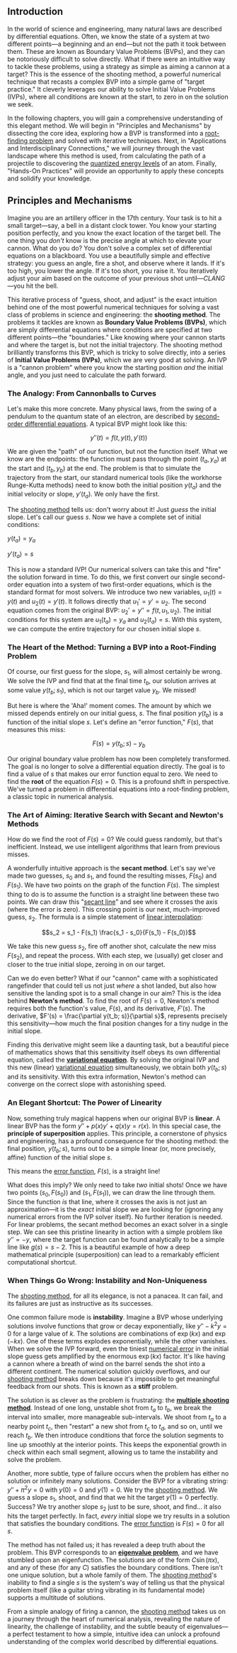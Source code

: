 ## Introduction
In the world of science and engineering, many natural laws are described by differential equations. Often, we know the state of a system at two different points—a beginning and an end—but not the path it took between them. These are known as Boundary Value Problems (BVPs), and they can be notoriously difficult to solve directly. What if there were an intuitive way to tackle these problems, using a strategy as simple as aiming a cannon at a target? This is the essence of the shooting method, a powerful numerical technique that recasts a complex BVP into a simple game of "target practice." It cleverly leverages our ability to solve Initial Value Problems (IVPs), where all conditions are known at the start, to zero in on the solution we seek.

In the following chapters, you will gain a comprehensive understanding of this elegant method. We will begin in "Principles and Mechanisms" by dissecting the core idea, exploring how a BVP is transformed into a [root-finding problem](@article_id:174500) and solved with iterative techniques. Next, in "Applications and Interdisciplinary Connections," we will journey through the vast landscape where this method is used, from calculating the path of a projectile to discovering the [quantized energy levels](@article_id:140417) of an atom. Finally, "Hands-On Practices" will provide an opportunity to apply these concepts and solidify your knowledge.

## Principles and Mechanisms

Imagine you are an artillery officer in the 17th century. Your task is to hit a small target—say, a bell in a distant clock tower. You know your starting position perfectly, and you know the exact location of the target bell. The one thing you *don't* know is the precise angle at which to elevate your cannon. What do you do? You don't solve a complex set of differential equations on a blackboard. You use a beautifully simple and effective strategy: you guess an angle, fire a shot, and observe where it lands. If it's too high, you lower the angle. If it's too short, you raise it. You iteratively adjust your aim based on the outcome of your previous shot until—*CLANG*—you hit the bell.

This iterative process of "guess, shoot, and adjust" is the exact intuition behind one of the most powerful numerical techniques for solving a vast class of problems in science and engineering: the **shooting method**. The problems it tackles are known as **Boundary Value Problems (BVPs)**, which are simply differential equations where conditions are specified at two different points—the "boundaries." Like knowing where your cannon starts and where the target is, but not the initial trajectory. The shooting method brilliantly transforms this BVP, which is tricky to solve directly, into a series of **Initial Value Problems (IVPs)**, which we are very good at solving. An IVP is a "cannon problem" where you know the starting position *and* the initial angle, and you just need to calculate the path forward.

### The Analogy: From Cannonballs to Curves

Let's make this more concrete. Many physical laws, from the swing of a pendulum to the quantum state of an electron, are described by [second-order differential equations](@article_id:268871). A typical BVP might look like this:

$$y''(t) = f(t, y(t), y'(t))$$

We are given the "path" of our function, but not the function itself. What we know are the endpoints: the function must pass through the point $(t_a, y_a)$ at the start and $(t_b, y_b)$ at the end. The problem is that to simulate the trajectory from the start, our standard numerical tools (like the workhorse Runge-Kutta methods) need to know both the initial position $y(t_a)$ and the initial velocity or slope, $y'(t_a)$. We only have the first.

The [shooting method](@article_id:136141) tells us: don't worry about it! Just *guess* the initial slope. Let's call our guess $s$. Now we have a complete set of initial conditions:

$y(t_a) = y_a$

$y'(t_a) = s$

This is now a standard IVP! Our numerical solvers can take this and "fire" the solution forward in time. To do this, we first convert our single second-order equation into a system of two first-order equations, which is the standard format for most solvers. We introduce two new variables, $u_1(t) = y(t)$ and $u_2(t) = y'(t)$. It follows directly that $u_1' = y' = u_2$. The second equation comes from the original BVP: $u_2' = y'' = f(t, u_1, u_2)$. The initial conditions for this system are $u_1(t_a) = y_a$ and $u_2(t_a) = s$. With this system, we can compute the entire trajectory for our chosen initial slope $s$.

### The Heart of the Method: Turning a BVP into a Root-Finding Problem

Of course, our first guess for the slope, $s_1$, will almost certainly be wrong. We solve the IVP and find that at the final time $t_b$, our solution arrives at some value $y(t_b; s_1)$, which is not our target value $y_b$. We missed!

But here is where the 'Aha!' moment comes. The amount by which we missed depends entirely on our initial guess, $s$. The final position $y(t_b)$ is a function of the initial slope $s$. Let's define an "error function," $F(s)$, that measures this miss:

$$F(s) = y(t_b; s) - y_b$$

Our original boundary value problem has now been completely transformed. The goal is no longer to solve a differential equation directly. The goal is to find a value of $s$ that makes our error function equal to zero. We need to find the **root** of the equation $F(s) = 0$. This is a profound shift in perspective. We've turned a problem in differential equations into a root-finding problem, a classic topic in numerical analysis.

### The Art of Aiming: Iterative Search with Secant and Newton's Methods

How do we find the root of $F(s)=0$? We could guess randomly, but that's inefficient. Instead, we use intelligent algorithms that learn from previous misses.

A wonderfully intuitive approach is the **secant method**. Let's say we've made two guesses, $s_0$ and $s_1$, and found the resulting misses, $F(s_0)$ and $F(s_1)$. We have two points on the graph of the function $F(s)$. The simplest thing to do is to assume the function is a straight line between these two points. We can draw this "[secant line](@article_id:178274)" and see where it crosses the axis (where the error is zero). This crossing point is our next, much-improved guess, $s_2$. The formula is a simple statement of [linear interpolation](@article_id:136598):

$$s_2 = s_1 - F(s_1) \frac{s_1 - s_0}{F(s_1) - F(s_0)}$$

We take this new guess $s_2$, fire off another shot, calculate the new miss $F(s_2)$, and repeat the process. With each step, we (usually) get closer and closer to the true initial slope, zeroing in on our target.

Can we do even better? What if our "cannon" came with a sophisticated rangefinder that could tell us not just *where* a shot landed, but also how sensitive the landing spot is to a small change in our aim? This is the idea behind **Newton's method**. To find the root of $F(s)=0$, Newton's method requires both the function's value, $F(s)$, and its derivative, $F'(s)$. The derivative, $F'(s) = \frac{\partial y(t_b; s)}{\partial s}$, represents precisely this sensitivity—how much the final position changes for a tiny nudge in the initial slope.

Finding this derivative might seem like a daunting task, but a beautiful piece of mathematics shows that this sensitivity itself obeys its own differential equation, called the **[variational equation](@article_id:634524)**. By solving the original IVP and this new (linear) [variational equation](@article_id:634524) simultaneously, we obtain both $y(t_b;s)$ and its sensitivity. With this extra information, Newton's method can converge on the correct slope with astonishing speed.

### An Elegant Shortcut: The Power of Linearity

Now, something truly magical happens when our original BVP is **linear**. A linear BVP has the form $y'' + p(x)y' + q(x)y = r(x)$. In this special case, the **principle of superposition** applies. This principle, a cornerstone of physics and engineering, has a profound consequence for the shooting method: the final position, $y(t_b; s)$, turns out to be a simple linear (or, more precisely, affine) function of the initial slope $s$.

This means the [error function](@article_id:175775), $F(s)$, is a straight line!

What does this imply? We only need to take *two* initial shots! Once we have two points $(s_0, F(s_0))$ and $(s_1, F(s_1))$, we can draw the line through them. Since the function *is* that line, where it crosses the axis is not just an approximation—it is the *exact* initial slope we are looking for (ignoring any numerical errors from the IVP solver itself). No further iteration is needed. For linear problems, the secant method becomes an exact solver in a single step. We can see this pristine linearity in action with a simple problem like $y'' = -y$, where the target function can be found analytically to be a simple line like $g(s) = s - 2$. This is a beautiful example of how a deep mathematical principle (superposition) can lead to a remarkably efficient computational shortcut.

### When Things Go Wrong: Instability and Non-Uniqueness

The [shooting method](@article_id:136141), for all its elegance, is not a panacea. It can fail, and its failures are just as instructive as its successes.

One common failure mode is **instability**. Imagine a BVP whose underlying solutions involve functions that grow or decay exponentially, like $y'' - k^2 y = 0$ for a large value of $k$. The solutions are combinations of $\exp(kx)$ and $\exp(-kx)$. One of these terms explodes exponentially, while the other vanishes. When we solve the IVP forward, even the tiniest [numerical error](@article_id:146778) in the initial slope guess gets amplified by the enormous $\exp(kx)$ factor. It's like having a cannon where a breath of wind on the barrel sends the shot into a different continent. The numerical solution quickly overflows, and our [shooting method](@article_id:136141) breaks down because it's impossible to get meaningful feedback from our shots. This is known as a **stiff** problem.

The solution is as clever as the problem is frustrating: the **[multiple shooting method](@article_id:142989)**. Instead of one long, unstable shot from $t_a$ to $t_b$, we break the interval into smaller, more manageable sub-intervals. We shoot from $t_a$ to a nearby point $t_c$, then "restart" a new shot from $t_c$ to $t_d$, and so on, until we reach $t_b$. We then introduce conditions that force the solution segments to line up smoothly at the interior points. This keeps the exponential growth in check within each small segment, allowing us to tame the instability and solve the problem.

Another, more subtle, type of failure occurs when the problem has either no solution or infinitely many solutions. Consider the BVP for a vibrating string: $y'' + \pi^2 y = 0$ with $y(0)=0$ and $y(1)=0$. We try the [shooting method](@article_id:136141). We guess a slope $s_1$, shoot, and find that we hit the target $y(1)=0$ perfectly. Success? We try another slope $s_2$ just to be sure, shoot, and find... it also hits the target perfectly. In fact, *every* initial slope we try results in a solution that satisfies the boundary conditions. The [error function](@article_id:175775) is $F(s) = 0$ for all $s$.

The method has not failed us; it has revealed a deep truth about the problem. This BVP corresponds to an **[eigenvalue problem](@article_id:143404)**, and we have stumbled upon an eigenfunction. The solutions are of the form $C \sin(\pi x)$, and any of these (for any $C$) satisfies the boundary conditions. There isn't one unique solution, but a whole family of them. The [shooting method](@article_id:136141)'s inability to find a single $s$ is the system's way of telling us that the physical problem itself (like a guitar string vibrating in its fundamental mode) supports a multitude of solutions.

From a simple analogy of firing a cannon, the [shooting method](@article_id:136141) takes us on a journey through the heart of numerical analysis, revealing the nature of linearity, the challenge of instability, and the subtle beauty of eigenvalues—a perfect testament to how a simple, intuitive idea can unlock a profound understanding of the complex world described by differential equations.